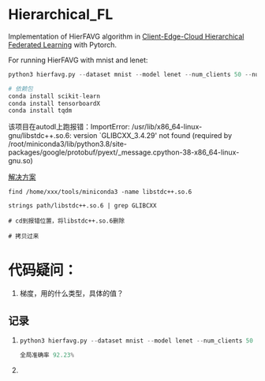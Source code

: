 # Hierarchical_FL
Implementation of HierFAVG algorithm in [Client-Edge-Cloud Hierarchical Federated Learning](https://arxiv.org/abs/1905.06641) with Pytorch.

For running HierFAVG with mnist and lenet:
```python
python3 hierfavg.py --dataset mnist --model lenet --num_clients 50 --num_edges 5 --frac 1 --num_local_update 60 --num_edge_aggregation 1 --num_communication 100 --batch_size 20 --iid 0 --edgeiid 1 --show_dis 1 --lr 0.01 --lr_decay 0.995 --lr_decay_epoch 1 --momentum 0 --weight_decay 0
```





```python
# 依赖包
conda install scikit-learn
conda install tensorboardX
conda install tqdm
```



该项目在autodl上跑报错：ImportError: /usr/lib/x86_64-linux-gnu/libstdc++.so.6: version `GLIBCXX_3.4.29' not found (required by /root/miniconda3/lib/python3.8/site-packages/google/protobuf/pyext/_message.cpython-38-x86_64-linux-gnu.so)

[解决方案](https://huaweicloud.csdn.net/63803d86dacf622b8df86b14.html)

```shell
find /home/xxx/tools/miniconda3 -name libstdc++.so.6

strings path/libstdc++.so.6 | grep GLIBCXX

# cd到报错位置，将libstdc++.so.6删除

# 拷贝过来
```



# 代码疑问：

1. 梯度，用的什么类型，具体的值？



## 记录

1. ```python
   python3 hierfavg.py --dataset mnist --model lenet --num_clients 50 --num_edges 5 --frac 1 --num_local_update 60 --num_edge_aggregation 1 --num_communication 100 --batch_size 20 --iid 0 --edgeiid 1 --show_dis 1 --lr 0.01 --lr_decay 0.995 --lr_decay_epoch 1 --momentum 0 --weight_decay 0
   
   全局准确率 92.23%
   ```

2. 